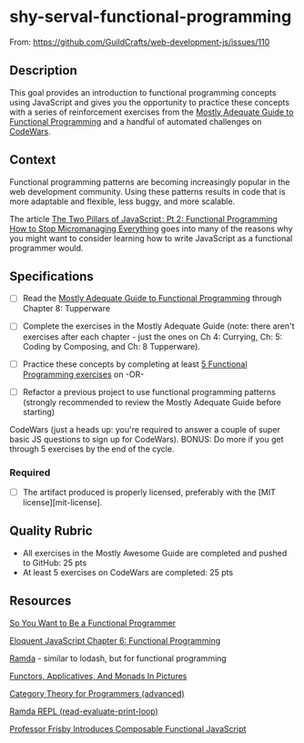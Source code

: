 # shy-serval-functional-programming
From: https://github.com/GuildCrafts/web-development-js/issues/110

## Description

This goal provides an introduction to functional programming concepts using JavaScript and gives you the opportunity to practice these concepts with a series of reinforcement exercises from the [Mostly Adequate Guide to Functional Programming](https://drboolean.gitbooks.io/mostly-adequate-guide/content/) and a handful of automated challenges on [CodeWars](https://www.codewars.com/kata/latest/my-languages?tags=Functional+Programming).

## Context

Functional programming patterns are becoming increasingly popular in the web development community. Using these patterns results in code that is more adaptable and flexible, less buggy, and more scalable. 

The article [The Two Pillars of JavaScript : Pt 2: Functional Programming
How to Stop Micromanaging Everything](https://medium.com/javascript-scene/the-two-pillars-of-javascript-pt-2-functional-programming-a63aa53a41a4#.p9gfmzfel) goes into many of the reasons why you might want to consider learning how to write JavaScript as a functional programmer would.

## Specifications

- [ ] Read the [Mostly Adequate Guide to Functional Programming](https://drboolean.gitbooks.io/mostly-adequate-guide/content/) through Chapter 8: Tupperware
- [ ] Complete the exercises in the Mostly Adequate Guide (note: there aren't exercises after each chapter - just the ones on Ch 4: Currying, Ch: 5: Coding by Composing, and Ch: 8 Tupperware).
- [ ] Practice these concepts by completing at least [5 Functional Programming exercises](https://www.codewars.com/kata/latest/my-languages?tags=Functional+Programming) on 
-OR-

- [ ] Refactor a previous project to use functional programming patterns (strongly recommended to review the Mostly Adequate Guide before starting) 

CodeWars (just a heads up: you're required to answer a couple of super basic JS questions to sign up for CodeWars). BONUS: Do more if you get through 5 exercises by the end of the cycle.

 
### Required

- [ ] The artifact produced is properly licensed, preferably with the [MIT license][mit-license].

## Quality Rubric

- All exercises in the Mostly Awesome Guide are completed and pushed to GitHub: 25 pts
- At least 5 exercises on CodeWars are completed: 25 pts

## Resources

[So You Want to Be a Functional Programmer](https://medium.com/@cscalfani/so-you-want-to-be-a-functional-programmer-part-1-1f15e387e536)

[Eloquent JavaScript Chapter 6: Functional Programming](http://eloquentjavascript.net/1st_edition/chapter6.html)

[Ramda](http://ramdajs.com/docs/) - similar to lodash, but for functional programming

[Functors, Applicatives, And Monads In Pictures](http://adit.io/posts/2013-04-17-functors,_applicatives,_and_monads_in_pictures.html)

[Category Theory for Programmers (advanced)](https://bartoszmilewski.com/2014/10/28/category-theory-for-programmers-the-preface/)

[Ramda REPL (read-evaluate-print-loop)](http://ramdajs.com/repl/)

[Professor Frisby Introduces Composable Functional JavaScript](https://egghead.io/courses/professor-frisby-introduces-composable-functional-javascript)
